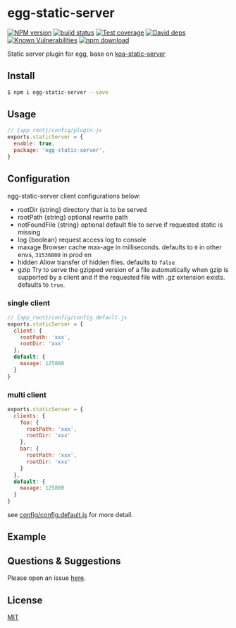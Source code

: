 # egg-static-server

[![NPM version][npm-image]][npm-url]
[![build status][travis-image]][travis-url]
[![Test coverage][codecov-image]][codecov-url]
[![David deps][david-image]][david-url]
[![Known Vulnerabilities][snyk-image]][snyk-url]
[![npm download][download-image]][download-url]

[npm-image]: https://img.shields.io/npm/v/egg-static-server.svg?style=flat-square
[npm-url]: https://npmjs.org/package/egg-static-server
[travis-image]: https://img.shields.io/travis/yolopunk/egg-static-server.svg?style=flat-square
[travis-url]: https://travis-ci.org/yolopunk/egg-static-server
[codecov-image]: https://img.shields.io/codecov/c/github/yolopunk/egg-static-server.svg?style=flat-square
[codecov-url]: https://codecov.io/github/yolopunk/egg-static-server?branch=master
[david-image]: https://img.shields.io/david/yolopunk/egg-static-server.svg?style=flat-square
[david-url]: https://david-dm.org/yolopunk/egg-static-server
[snyk-image]: https://snyk.io/test/npm/egg-static-server/badge.svg?style=flat-square
[snyk-url]: https://snyk.io/test/npm/egg-static-server
[download-image]: https://img.shields.io/npm/dm/egg-static-server.svg?style=flat-square
[download-url]: https://npmjs.org/package/egg-static-server

Static server plugin for egg, base on [koa-static-server](https://github.com/pkoretic/koa-static-server)

## Install

```bash
$ npm i egg-static-server --save
```

## Usage

```js
// {app_root}/config/plugin.js
exports.staticServer = {
  enable: true,
  package: 'egg-static-server',
}
```

## Configuration
egg-static-server client configurations below:
* rootDir {string} directory that is to be served
* rootPath {string} optional rewrite path
* notFoundFile {string} optional default file to serve if requested static is missing
* log {boolean} request access log to console
* maxage Browser cache max-age in milliseconds. defaults to `0` in other envs, `31536000` in prod en
* hidden Allow transfer of hidden files. defaults to `false`
* gzip Try to serve the gzipped version of a file automatically when gzip is supported by a client and if the requested file with .gz extension exists. defaults to `true`.

### single client
```js
// {app_root}/config/config.default.js
exports.staticServer = {
  client: {
    rootPath: 'xxx',
    rootDir: 'xxx'
  },
  default: {
    maxage: 125800
  }
}
```
### multi client
```js
exports.staticServer = {
  clients: {
    foo: {
      rootPath: 'xxx',
      rootDir: 'xxx'
    },
    bar: {
      rootPath: 'xxx',
      rootDir: 'xxx'
    }
  },
  default: {
    maxage: 125800
  }
}
```

see [config/config.default.js](config/config.default.js) for more detail.

## Example

<!-- example here -->

## Questions & Suggestions

Please open an issue [here](https://github.com/yolopunk/egg-static-server/issues).

## License

[MIT](LICENSE)
